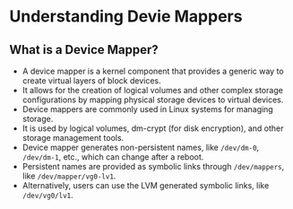 # Understanding Devie Mappers

## What is a Device Mapper?

- A device mapper is a kernel component that provides a generic way to create virtual layers of block devices.
- It allows for the creation of logical volumes and other complex storage configurations by mapping physical storage devices to virtual devices.
- Device mappers are commonly used in Linux systems for managing storage.
- It is used by logical volumes, dm-crypt (for disk encryption), and other storage management tools.
- Device mapper generates non-persistent names, like `/dev/dm-0`, `/dev/dm-1`, etc., which can change after a reboot.
- Persistent names are provided as symbolic links through `/dev/mappers`, like `/dev/mapper/vg0-lv1`.
- Alternatively, users can use the LVM generated symbolic links, like `/dev/vg0/lv1`.
